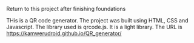 Return to this project after finishing foundations

THis is a QR code generator. The project was built using HTML, CSS and Javascript. The library used is qrcode.js. It is a light library. The URL is https://kamwerudroid.github.io/QR_generator/
